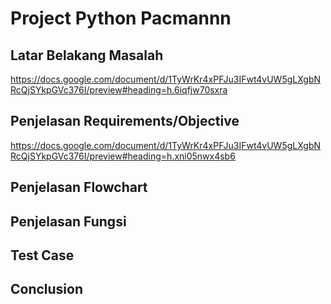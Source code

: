 # Project Python Pacmannn
## Latar Belakang Masalah
https://docs.google.com/document/d/1TyWrKr4xPFJu3IFwt4vUW5gLXgbNRcQjSYkpGVc376I/preview#heading=h.6iqfjw70sxra
## Penjelasan Requirements/Objective
https://docs.google.com/document/d/1TyWrKr4xPFJu3IFwt4vUW5gLXgbNRcQjSYkpGVc376I/preview#heading=h.xni05nwx4sb6
## Penjelasan Flowchart
## Penjelasan Fungsi
## Test Case
## Conclusion

